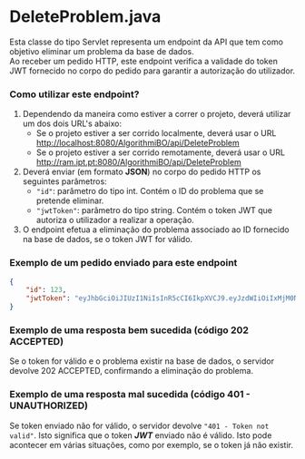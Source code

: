 # DeleteProblem.java
Esta classe do tipo Servlet representa um endpoint da API que tem como objetivo eliminar um problema da base de dados.
<br>
Ao receber um pedido HTTP, este endpoint verifica a validade do token JWT fornecido no corpo do pedido para garantir a autorização do utilizador.

### Como utilizar este endpoint?
1. Dependendo da maneira como estiver a correr o projeto, deverá utilizar um dos dois URL's abaixo:
    - Se o projeto estiver a ser corrido localmente, deverá usar o URL <http://localhost:8080/AlgorithmiBO/api/DeleteProblem>
    - Se o projeto estiver a ser corrido remotamente, deverá usar o URL <http://ram.ipt.pt:8080/AlgorithmiBO/api/DeleteProblem>
2. Deverá enviar (em formato **JSON**) no corpo do pedido HTTP os seguintes parâmetros:
    - `"id"`: parâmetro do tipo int. Contém o ID do problema que se pretende eliminar.
    - `"jwtToken"`: parâmetro do tipo string. Contém o token JWT que autoriza o utilizador a realizar a operação.
3. O endpoint efetua a eliminação do problema associado ao ID fornecido na base de dados, se o token JWT for válido.

### Exemplo de um pedido enviado para este endpoint
```json
{
    "id": 123,
    "jwtToken": "eyJhbGciOiJIUzI1NiIsInR5cCI6IkpXVCJ9.eyJzdWIiOiIxMjM0NTY3ODkwIiwibmFtZSI6IkpvaG4gRG9lIiwiaWF0IjoxNTE2MjM5MDIyfQ.SflKxwRJSMeKKF2QT4fwpMeJf36POk6yJV_adQssw5c..."
}
``` 
### Exemplo de uma resposta bem sucedida (código 202 ACCEPTED)
Se o token for válido e o problema existir na base de dados, o servidor devolve 202 ACCEPTED, confirmando a eliminação do problema.

### Exemplo de uma resposta mal sucedida (código 401 - UNAUTHORIZED)
Se token enviado não for válido, o servidor devolve ```"401 - Token not valid"```. Isto significa que o token ***JWT*** enviado não é válido. Isto pode acontecer em várias situações, como por exemplo, se o token já não existir.

